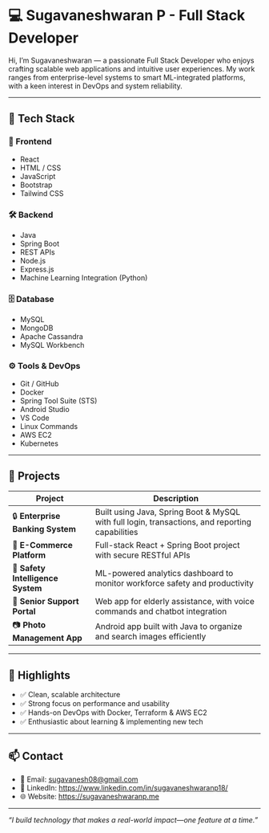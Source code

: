 # 💻 Sugavaneshwaran P - Full Stack Developer

Hi, I’m Sugavaneshwaran — a passionate Full Stack Developer who enjoys crafting scalable web applications and intuitive user experiences. My work ranges from enterprise-level systems to smart ML-integrated platforms, with a keen interest in DevOps and system reliability.

---

## 🚀 Tech Stack

### 🧩 Frontend
- React
- HTML / CSS
- JavaScript
- Bootstrap
- Tailwind CSS

### 🛠 Backend
- Java
- Spring Boot
- REST APIs
- Node.js
- Express.js
- Machine Learning Integration (Python)

### 🗄️ Database
- MySQL
- MongoDB
- Apache Cassandra
- MySQL Workbench

### ⚙️ Tools & DevOps
- Git / GitHub
- Docker
- Spring Tool Suite (STS)
- Android Studio
- VS Code
- Linux Commands
- AWS EC2
- Kubernetes


---

## 📂 Projects

| Project | Description |
|--------|-------------|
| 🔒 **Enterprise Banking System** | Built using Java, Spring Boot & MySQL with full login, transactions, and reporting capabilities |
| 🛒 **E-Commerce Platform** | Full-stack React + Spring Boot project with secure RESTful APIs |
| 🧠 **Safety Intelligence System** | ML-powered analytics dashboard to monitor workforce safety and productivity |
| 👵 **Senior Support Portal** | Web app for elderly assistance, with voice commands and chatbot integration |
| 📷 **Photo Management App** | Android app built with Java to organize and search images efficiently |

---

## 🌟 Highlights

- ✅ Clean, scalable architecture
- ✅ Strong focus on performance and usability
- ✅ Hands-on DevOps with Docker, Terraform & AWS EC2
- ✅ Enthusiastic about learning & implementing new tech

---

## 📫 Contact

- 📧 Email: sugavanesh08@gmail.com
- 💼 LinkedIn: https://www.linkedin.com/in/sugavaneshwaranp18/
- 🌐 Website: https://sugavaneshwaranp.me

---

_“I build technology that makes a real-world impact—one feature at a time.”_
